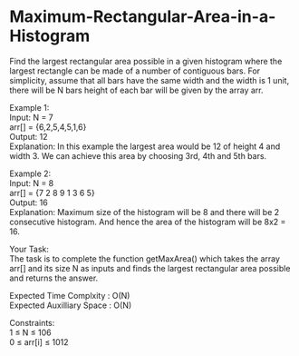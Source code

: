 # Maximum-Rectangular-Area-in-a-Histogram
Find the largest rectangular area possible in a given histogram where the largest rectangle can be made of a number of contiguous bars. For simplicity, assume that all bars have the same width and the width is 1 unit, there will be N bars height of each bar will be given by the array arr.

Example 1:
<br>
Input:
N = 7
<br>
arr[] = {6,2,5,4,5,1,6}
<br>
Output: 12
<br>
Explanation: In this example the largest area would be 12 of height 4 and width 3. We can achieve this 
area by choosing 3rd, 4th and 5th bars.




Example 2:
<br>
Input:
N = 8
<br>
arr[] = {7 2 8 9 1 3 6 5}
<br>
Output: 16
<br>
Explanation: Maximum size of the histogram 
will be 8  and there will be 2 consecutive 
histogram. And hence the area of the 
histogram will be 8x2 = 16.

Your Task:
<br>
The task is to complete the function getMaxArea() which takes the array arr[] and its size N as inputs and finds the largest rectangular area possible and returns the answer.

Expected Time Complxity : O(N)
<br>
Expected Auxilliary Space : O(N)

Constraints:
<br>
1 ≤ N ≤ 106
<br>
0 ≤ arr[i] ≤ 1012